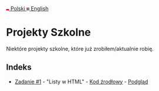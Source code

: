 <a href="https://github.com/jmalawka/school/blob/main/README_PL.md"><img src="https://raw.githubusercontent.com/lipis/flag-icons/main/flags/1x1/pl.svg" width="8" height="8"> Polski </a>
<a href="https://github.com/jmalawka/school/blob/main/README.md"><img src="https://raw.githubusercontent.com/lipis/flag-icons/main/flags/1x1/gb.svg" width="8" height="8"> English </a>

# Projekty Szkolne
Niektóre projekty szkolne, które już zrobiłem/aktualnie robię.

## Indeks
- [Zadanie #1](https://raw.githubusercontent.com/jmalawka/school/main/tasks/html/lists/task.png) - "Listy w HTML" - [Kod źrodłowy](https://github.com/jmalawka/school/blob/main/tasks/html/lists/index.html) - [Podgląd](https://jmalawka.github.io/school/tasks/html/lists/index.html)